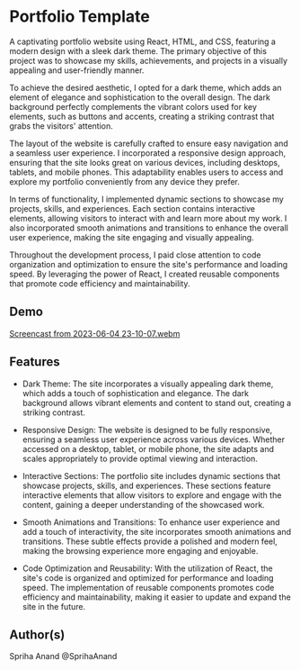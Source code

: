 # Portfolio Template
A captivating portfolio website using React, HTML, and CSS, featuring a modern design with a sleek dark theme. The primary objective of this project was to showcase my skills, achievements, and projects in a visually appealing and user-friendly manner.

To achieve the desired aesthetic, I opted for a dark theme, which adds an element of elegance and sophistication to the overall design. The dark background perfectly complements the vibrant colors used for key elements, such as buttons and accents, creating a striking contrast that grabs the visitors' attention.

The layout of the website is carefully crafted to ensure easy navigation and a seamless user experience. I incorporated a responsive design approach, ensuring that the site looks great on various devices, including desktops, tablets, and mobile phones. This adaptability enables users to access and explore my portfolio conveniently from any device they prefer.

In terms of functionality, I implemented dynamic sections to showcase my projects, skills, and experiences. Each section contains interactive elements, allowing visitors to interact with and learn more about my work. I also incorporated smooth animations and transitions to enhance the overall user experience, making the site engaging and visually appealing.

Throughout the development process, I paid close attention to code organization and optimization to ensure the site's performance and loading speed. By leveraging the power of React, I created reusable components that promote code efficiency and maintainability.
## Demo
[Screencast from 2023-06-04 23-10-07.webm](https://github.com/SprihaAnand/portfolioAS/assets/97617046/4b18beed-6a4b-45bd-a808-fbc698f61800)
## Features
- Dark Theme: The site incorporates a visually appealing dark theme, which adds a touch of sophistication and elegance. The dark background allows vibrant elements and content to stand out, creating a striking contrast.

- Responsive Design: The website is designed to be fully responsive, ensuring a seamless user experience across various devices. Whether accessed on a desktop, tablet, or mobile phone, the site adapts and scales appropriately to provide optimal viewing and interaction.

- Interactive Sections: The portfolio site includes dynamic sections that showcase projects, skills, and experiences. These sections feature interactive elements that allow visitors to explore and engage with the content, gaining a deeper understanding of the showcased work.

- Smooth Animations and Transitions: To enhance user experience and add a touch of interactivity, the site incorporates smooth animations and transitions. These subtle effects provide a polished and modern feel, making the browsing experience more engaging and enjoyable.

- Code Optimization and Reusability: With the utilization of React, the site's code is organized and optimized for performance and loading speed. The implementation of reusable components promotes code efficiency and maintainability, making it easier to update and expand the site in the future.
## Author(s)
Spriha Anand @SprihaAnand
